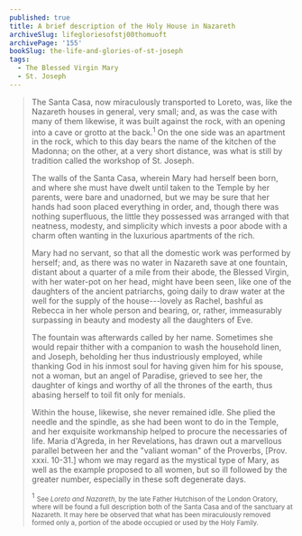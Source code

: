 ```yaml
---
published: true
title: A brief description of the Holy House in Nazareth
archiveSlug: lifegloriesofstj00thomuoft
archivePage: '155'
bookSlug: the-life-and-glories-of-st-joseph
tags:
  - The Blessed Virgin Mary
  - St. Joseph
---
```


> The Santa Casa, now miraculously transported to Loreto, was, like the Nazareth houses in general, very small; and, as was the case with many of them likewise, it was built against the rock, with an opening into a cave or grotto at the back.<sup>1</sup> On the one side was an apartment in the rock, which to this day bears the name of the kitchen of the Madonna; on the other, at a very short distance, was what is still by tradition called the workshop of St. Joseph.
>
> The walls of the Santa Casa, wherein Mary had herself been born, and where she must have dwelt until taken to the Temple by her parents, were bare and unadorned, but we may be sure that her hands had soon placed everything in order, and, though there was nothing superfluous, the little they possessed was arranged with that neatness, modesty, and simplicity which invests a poor abode with a charm often wanting in the luxurious apartments of the rich.
>
> Mary had no servant, so that all the domestic work was performed by herself; and, as there was no water in Nazareth save at one fountain, distant about a quarter of a mile from their abode, the Blessed Virgin, with her water-pot on her head, might have been seen, like one of the daughters of the ancient patriarchs, going daily to draw water at the well for the supply of the house---lovely as Rachel, bashful as Rebecca in her whole person and bearing, or, rather, immeasurably surpassing in beauty and modesty all the daughters of Eve.
>
> The fountain was afterwards called by her name. Sometimes she would repair thither with a companion to wash the household linen, and Joseph, beholding her thus industriously employed, while thanking God in his inmost soul for having given him for his spouse, not a woman, but an angel of Paradise, grieved to see her, the daughter of kings and worthy of all the thrones of the earth, thus abasing herself to toil fit only for menials.
>
> Within the house, likewise, she never remained idle. She plied the needle and the spindle, as she had been wont to do in the Temple, and her exquisite workmanship helped to procure the necessaries of life. Maria d'Agreda, in her Revelations, has drawn out a marvellous parallel between her and the "valiant woman" of the Proverbs, [Prov. xxxi. 10-31.] whom we may regard as the mystical type of Mary, as well as the example proposed to all women, but so ill followed by the greater number, especially in these soft degenerate days.
>
> <sup>1</sup> <small>See *Loreto and Nazareth*, by the late Father Hutchison of the London Oratory, where will be found a full description both of the Santa Casa and of the sanctuary at Nazareth. It may here be observed that what has been miraculously removed formed only a, portion of the abode occupied or used by the Holy Family.<small>
